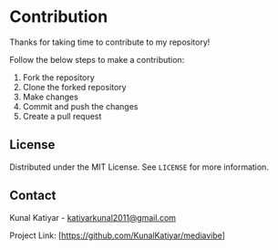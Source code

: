 # Contribution

Thanks for taking time to contribute to my repository!

Follow the below steps to make a contribution:
1. Fork the repository
2. Clone the forked repository
3. Make changes
4. Commit and push the changes
5. Create a pull request

## License

Distributed under the MIT License. See `LICENSE` for more information.

## Contact

Kunal Katiyar - katiyarkunal2011@gmail.com

Project Link: [https://github.com/KunalKatiyar/mediavibe]